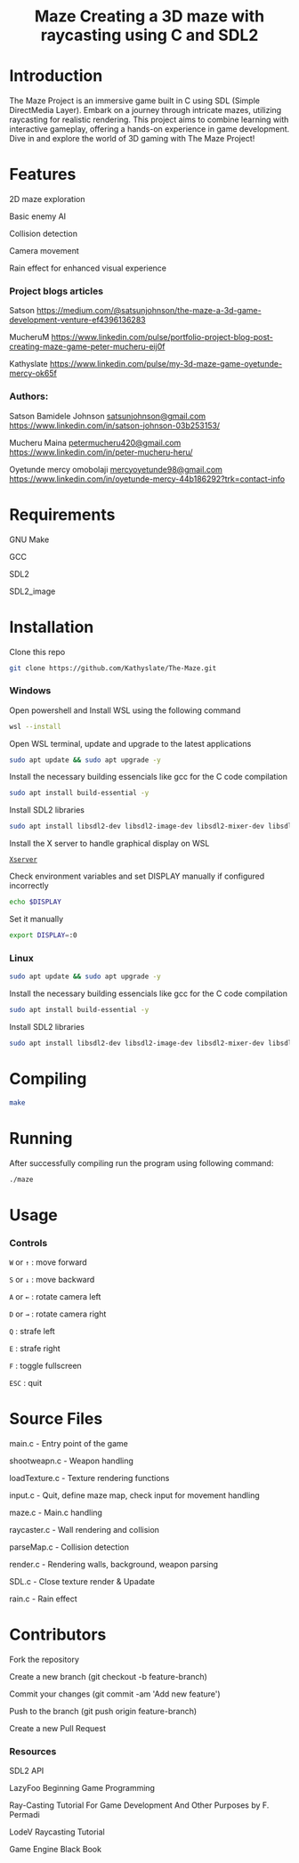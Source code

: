 <h1><center>Maze Creating a 3D maze with raycasting using C and SDL2</center></h1>

# Introduction
The Maze Project is an immersive game built in C using SDL (Simple DirectMedia Layer). Embark on a journey through intricate mazes, utilizing raycasting for realistic rendering. This project aims to combine learning with interactive gameplay, offering a hands-on experience in game development. Dive in and explore the world of 3D gaming with The Maze Project!

# Features
2D maze exploration

Basic enemy AI

Collision detection

Camera movement

Rain effect for enhanced visual experience

### Project blogs articles
Satson <https://medium.com/@satsunjohnson/the-maze-a-3d-game-development-venture-ef4396136283>

MucheruM <https://www.linkedin.com/pulse/portfolio-project-blog-post-creating-maze-game-peter-mucheru-eij0f>

Kathyslate <https://www.linkedin.com/pulse/my-3d-maze-game-oyetunde-mercy-ok65f>

### Authors:
Satson Bamidele Johnson <satsunjohnson@gmail.com> <https://www.linkedin.com/in/satson-johnson-03b253153/>

Mucheru Maina <petermucheru420@gmail.com> <https://www.linkedin.com/in/peter-mucheru-heru/>

Oyetunde mercy omobolaji <mercyoyetunde98@gmail.com> <https://www.linkedin.com/in/oyetunde-mercy-44b186292?trk=contact-info>


# Requirements
GNU Make

GCC

SDL2

SDL2_image


# Installation
Clone this repo
```bash
git clone https://github.com/Kathyslate/The-Maze.git
```

### Windows
Open powershell and Install WSL using the following command

```bash 
wsl --install
```

Open WSL terminal, update and upgrade to the latest applications 

```bash
sudo apt update && sudo apt upgrade -y
```

Install the necessary building essencials like gcc for the C code compilation
```bash
sudo apt install build-essential -y
```

Install SDL2 libraries
```bash
sudo apt install libsdl2-dev libsdl2-image-dev libsdl2-mixer-dev libsdl2-ttf-dev -y
```
Install the X server  to handle graphical display on WSL

[`Xserver`](https://sourceforge.net/projects/vcxsrv/)

Check environment variables and set DISPLAY manually if configured incorrectly
```bash 
echo $DISPLAY
```

Set it manually
```bash
export DISPLAY=:0
```

### Linux

```bash
sudo apt update && sudo apt upgrade -y
```

Install the necessary building essencials like gcc for the C code compilation
```bash
sudo apt install build-essential -y
```

Install SDL2 libraries
```bash
sudo apt install libsdl2-dev libsdl2-image-dev libsdl2-mixer-dev libsdl2-ttf-dev -y
```

# Compiling
```bash
make
```


# Running
After successfully compiling run the program using following command:

```bash
./maze
```


# Usage

### Controls
```W``` or ```↑``` : move forward

```S``` or ```↓``` : move backward

```A``` or ```←``` : rotate camera left 

```D``` or ```→``` : rotate camera right 

```Q``` : strafe left 

```E``` : strafe right 

```F``` : toggle fullscreen 

```ESC``` : quit


# Source Files

main.c - Entry point of the game

shootweapn.c - Weapon handling

loadTexture.c - Texture rendering functions

input.c -  Quit, define maze map, check input for movement handling

maze.c -  Main.c handling

raycaster.c - Wall rendering and collision

parseMap.c - Collision detection

render.c - Rendering walls, background, weapon parsing

SDL.c - Close texture render & Upadate

rain.c - Rain effect


# Contributors
Fork the repository

Create a new branch (git checkout -b feature-branch)

Commit your changes (git commit -am 'Add new feature')

Push to the branch (git push origin feature-branch)

Create a new Pull Request


### Resources
SDL2 API

LazyFoo Beginning Game Programming

Ray-Casting Tutorial For Game Development And Other Purposes by F. Permadi

LodeV Raycasting Tutorial

Game Engine Black Book


